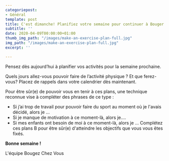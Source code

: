 ```yaml
---
categoriepost:
- Général
template: post
title: C'est dimanche! Planifiez votre semaine pour continuer à Bouger Chez Vous
subtitle: ''
date: 2020-04-09T00:00:00+01:00
thumb_img_path: "/images/make-an-exercise-plan-full.jpg"
img_path: "/images/make-an-exercise-plan-full.jpg"
excerpt: ''

---
```

Pensez dès aujourd’hui à planifier vos activités pour la semaine prochaine. 

Quels jours allez-vous pouvoir faire de l’activité physique ? Et que ferez-vous? Placez de rappels dans votre calendrier dès maintenant. 

Pour être sûr(e) de pouvoir vous en tenir à ces plans, une technique reconnue vise à compléter des phrases de ce type : 

* Si j’ai trop de travail pour pouvoir faire du sport au moment où je l'avais décidé, alors je … 
* Si je manque de motivation à ce moment-là, alors je.... 
* Si mes enfants ont besoin de moi à ce moment-là, alors je … Complétez ces plans B pour être sûr(e) d'atteindre les objectifs que vous vous êtes fixés. 

**Bonne semaine !** 

L'équipe Bougez Chez Vous